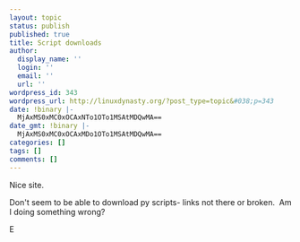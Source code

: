 ```yaml
---
layout: topic
status: publish
published: true
title: Script downloads
author:
  display_name: ''
  login: ''
  email: ''
  url: ''
wordpress_id: 343
wordpress_url: http://linuxdynasty.org/?post_type=topic&#038;p=343
date: !binary |-
  MjAxMS0xMC0xOCAxNTo1OTo1MSAtMDQwMA==
date_gmt: !binary |-
  MjAxMS0xMC0xOCAxMDo1OTo1MSAtMDQwMA==
categories: []
tags: []
comments: []
---
```

<p>Nice site.</p>
<p>Don't seem to be able to download py scripts- links not there or broken.  Am I doing something wrong?</p>
<p>E</p>
